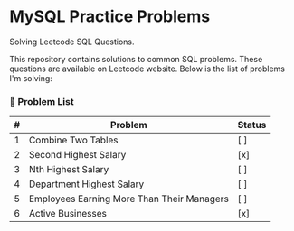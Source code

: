 # MySQL Practice Problems
Solving Leetcode SQL Questions.

This repository contains solutions to common SQL problems. These questions are available on Leetcode website. Below is the list of problems I'm solving:

### 📝 Problem List

| #  | Problem                                                   | Status     |
|----|-----------------------------------------------------------|------------|
| 1  | Combine Two Tables                                        | [ ]        |
| 2  | Second Highest Salary                                     | [x]        |
| 3  | Nth Highest Salary                                        | [ ]        |
| 4  | Department Highest Salary                                 | [ ]        |
| 5  | Employees Earning More Than Their Managers                | [ ]        |
| 6  | Active Businesses                                         | [x]        |